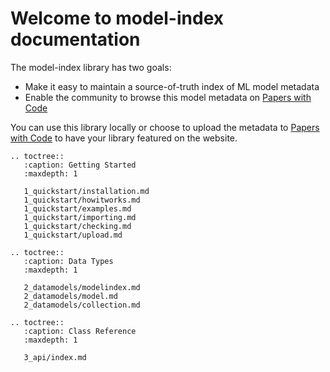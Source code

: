 # Welcome to model-index documentation

The model-index library has two goals:

- Make it easy to maintain a source-of-truth index of ML model metadata 
- Enable the community to browse this model metadata on [Papers with Code](https://paperswithcode.com/) 

You can use this library locally or choose to upload the metadata to [Papers with Code](https://paperswithcode.com)
to have your library featured on the website. 

```eval_rst
.. toctree::
   :caption: Getting Started
   :maxdepth: 1

   1_quickstart/installation.md
   1_quickstart/howitworks.md
   1_quickstart/examples.md
   1_quickstart/importing.md
   1_quickstart/checking.md
   1_quickstart/upload.md
```

```eval_rst
.. toctree::
   :caption: Data Types
   :maxdepth: 1

   2_datamodels/modelindex.md
   2_datamodels/model.md
   2_datamodels/collection.md
```


```eval_rst
.. toctree::
   :caption: Class Reference
   :maxdepth: 1

   3_api/index.md
```
